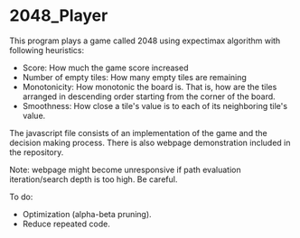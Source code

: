 # 2048_Player

This program plays a game called 2048 using expectimax algorithm
with following heuristics:
- Score: How much the game score increased
- Number of empty tiles: How many empty tiles are remaining
- Monotonicity: How monotonic the board is. That is, how are the tiles
arranged in descending order starting from the corner of the board.
- Smoothness: How close a tile's value is to each of its neighboring tile's value.

The javascript file consists of an implementation of the game and the decision making process.
There is also webpage demonstration included in the repository.

Note: webpage might become unresponsive if path evaluation iteration/search depth is too high. Be careful.

To do:
- Optimization (alpha-beta pruning).
- Reduce repeated code.
